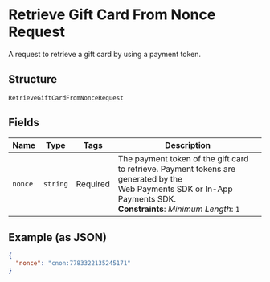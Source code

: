 <!-- Optimized: 2025-10-06 -->
<!-- RPM: 1.6.2.1.1.6.2.1_retrieve-gift-card-from-nonce-request_20251006 -->
<!-- Session: E2E RPM DNA Application -->
<!-- AOM: RND (Reggie & Dro) -->
<!-- COI: TECHNOLOGY -->
<!-- RPM: HIGH -->
<!-- ACTION: BUILD -->

# Retrieve Gift Card From Nonce Request

A request to retrieve a gift card by using a payment token.

## Structure

`RetrieveGiftCardFromNonceRequest`

## Fields

| Name | Type | Tags | Description |
|  --- | --- | --- | --- |
| `nonce` | `string` | Required | The payment token of the gift card to retrieve. Payment tokens are generated by the<br>Web Payments SDK or In-App Payments SDK.<br>**Constraints**: *Minimum Length*: `1` |

## Example (as JSON)

```json
{
  "nonce": "cnon:7783322135245171"
}
```
